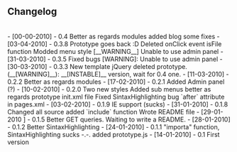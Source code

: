 <h2>Changelog</h2><br>
	-	[00-00-2010]	-	0.4		Better as regards modules
									added blog
									some fixes
	-	[03-04-2010]	-	0.3.8	Prototype goes back :D
									Deleted onClick event
									isFile function
									Modded menu style
									[__WARNING__] Unable to use admin panel
	-	[31-03-2010]	-	0.3.5	Fixed bugs
									[WARNING]: Unable to use admin panel
	-	[30-03-2010]	-	0.3.3	New template
									jQuery
									deleted prototype. 
									(__[WARNING]__): __[INSTABLE]__ version, wait for 0.4 one.
	-	[11-03-2010]	-	0.2.2	Better as regards modules
	-	[17-02-2010]	-	0.2.1	Added Admin panel (?)
	-	[10-02-2010]	-	0.2.0	Two new styles
									Added sub menus
									better as regards prototype
									init.xml file
									Fixed SintaxHighlighting bug
									`after` attribute in pages.xml		
	-	[03-02-2010]	-	0.1.9 	IE support (sucks)
	-	[31-01-2010]	-	0.1.8 	Changed all source
									added `include` function
                   					Wrote README file         			
	-	[29-01-2010	]	-	0.1.5 	Better GET queries. Waiting to write a README.
	-	[28-01-2010]	-	0.1.2 	Better SintaxHighlighting
	-	[24-01-2010]	-	0.1.1 	"importa" function, SintaxHighlighting sucks -.-. added prototype.js
	-	[14-01-2010]	-	0.1   	First version
